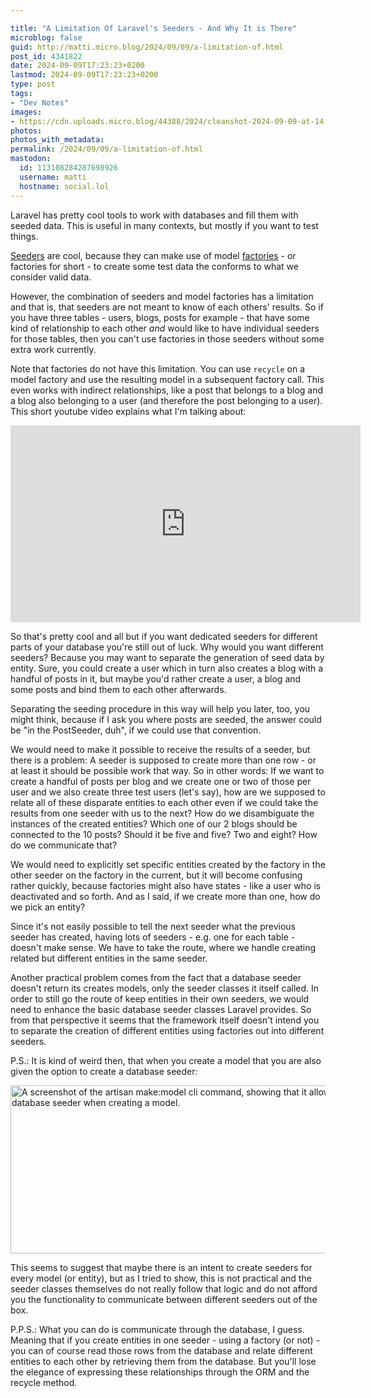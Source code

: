 ```yaml
---

title: "A Limitation Of Laravel's Seeders - And Why It is There"
microblog: false
guid: http://matti.micro.blog/2024/09/09/a-limitation-of.html
post_id: 4341822
date: 2024-09-09T17:23:23+0200
lastmod: 2024-09-09T17:23:23+0200
type: post
tags:
- "Dev Notes"
images:
- https://cdn.uploads.micro.blog/44388/2024/cleanshot-2024-09-09-at-14.35.532x.png
photos:
photos_with_metadata:
permalink: /2024/09/09/a-limitation-of.html
mastodon:
  id: 113108284287698926
  username: matti
  hostname: social.lol
---
```

Laravel has pretty cool tools to work with databases and fill them with seeded data. This is useful in many contexts, but mostly if you want to test things.

[Seeders](https://laravel.com/docs/11.x/seeding) are cool, because they can make use of model [factories](https://laravel.com/docs/11.x/eloquent-factories) - or factories for short - to create some test data the conforms to what we consider valid data.

However, the combination of seeders and model factories has a limitation and that is, that seeders are not meant to know of each others' results. So if you have three tables - users, blogs, posts for example -  that have some kind of relationship to each other _and_ would like to have individual seeders for those tables, then you can't use factories in those seeders without some extra work currently.

Note that factories do not have this limitation. You can use `recycle` on a model factory and use the resulting model in a subsequent factory call. This even works with indirect relationships, like a post that belongs to a blog and a blog also belonging to a user (and therefore the post belonging to a user). This short youtube video explains what I'm talking about:

<iframe width="560" height="315" src="https://www.youtube-nocookie.com/embed/8sNkNOTkEXY?si=8u0a5xnhxd-ozP_B" title="YouTube video player" frameborder="0" allow="accelerometer; autoplay; clipboard-write; encrypted-media; gyroscope; picture-in-picture; web-share" referrerpolicy="strict-origin-when-cross-origin" allowfullscreen></iframe>

So that's pretty cool and all but if you want dedicated seeders for different parts of your database you're still out of luck. Why would you want different seeders? Because you may want to separate the generation of seed data by entity. Sure, you could create a user which in turn also creates a blog with a handful of posts in it, but maybe you'd rather create a user, a blog and some posts and bind them to each other afterwards.

Separating the seeding procedure in this way will help you later, too, you might think, because if I ask you where posts are seeded, the answer could be "in the PostSeeder, duh", if we could use that convention.

We would need to make it possible to receive the results of a seeder, but there is a problem: A seeder is supposed to create more than one row - or at least it should be possible work that way. So in other words: If we want to create a handful of posts per blog and we create one or two of those per user and we also create three test users (let's say), how are we supposed to relate all of these disparate entities to each other even if we could take the results from one seeder with us to the next? How do we disambiguate the instances of the created entities? Which one of our 2 blogs should be connected to the 10 posts? Should it be five and five? Two and eight? How do we communicate that?

We would need to explicitly set specific entities created by the factory in the other seeder on the factory in the current, but it will become confusing rather quickly, because factories might also have states - like a user who is deactivated and so forth. And as I said, if we create more than one, how do we pick an entity?

Since it's not easily possible to tell the next seeder what the previous seeder has created, having lots of seeders - e.g. one for each table - doesn't make sense. We have to take the route, where we handle creating related but different entities in the same seeder.

Another practical problem comes from the fact that a database seeder doesn't return its creates models, only the seeder classes it itself called. In order to still go the route of keep entities in their own seeders, we would need to enhance the basic database seeder classes Laravel provides. So from that perspective it seems that the framework itself doesn't intend you to separate the creation of different entities using factories out into different seeders.

P.S.: It is kind of weird then, that when you create a model that you are also given the option to create a database seeder:

<img src="/media/uploads/2024/cleanshot-2024-09-09-at-14.35.532x.png" alt="A screenshot of the artisan make:model cli command, showing that it allows to create a database seeder when creating a model." title="CleanShot 2024-09-09 at 14.35.53@2x.png" border="0" width="598" height="269" />

This seems to suggest that maybe there is an intent to create seeders for every model (or entity), but as I tried to show, this is not practical and the seeder classes themselves do not really follow that logic and do not afford you the functionality to communicate between different seeders out of the box.

P.P.S.: What you can do is communicate through the database, I guess. Meaning that if you create entities in one seeder - using a factory (or not) - you can of course read those rows from the database and relate different entities to each other by retrieving them from the database. But you'll lose the elegance of expressing these relationships through the ORM and the recycle method.
